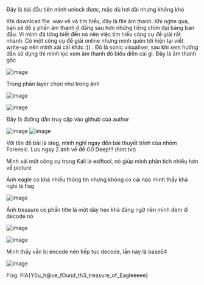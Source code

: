 Đây là bài đầu tiên mình unlock được, mặc dù hơi dài nhưng không khó

Khi download file .wav về và tìm hiểu, đây là file âm thanh. Khi nghe qua, bạn sẽ để ý phần âm thanh ở đằng sau hơn những tiếng chim đại bàng ban đầu.
Vì mình đã từng biết đến nó nên việc tìm hiểu công cụ để giải rất nhanh. Có một công cụ để giải online nhưng mình quên tới hiện tại viết write-up nên mình xài cái khác :))
. Đó là sonic visualiser, sau khi xem hướng dẫn sử dụng thì mình lọc xem âm thanh đó biểu diễn cái gì. Đây là âm thanh gốc

![image](https://github.com/user-attachments/assets/92b4bef4-b7ee-45b6-a9e6-546789fa29b5)

Trong phần layer chọn như trong ảnh

![image](https://github.com/user-attachments/assets/904bb7d4-b30c-4765-884b-246a1c17c989)

![image](https://github.com/user-attachments/assets/b48c26eb-6e00-44fd-b7dc-f9a873d0fc88)

Đây là đường dẫn truy cập vào github của author

![image](https://github.com/user-attachments/assets/4eb4cace-9d40-4de9-9dbb-f504ec3ea398)
![image](https://github.com/user-attachments/assets/f6073853-d4e5-4541-a7e4-c00d2fdf2c58)

Với tên đề bài là steg, mình nghĩ ngay đến bài thuyết trình của nhóm Forensic. Lưu ngay 2 ảnh về để G0 Deep!!! (hint.txt)

Mình xài một công cụ trong Kali là exiftool, nó giúp mình phân tích nhiều hơn về picture

Ảnh eagle có khá nhiều thông tin nhưng không có cái nào mình thấy khả nghi là flag

![image](https://github.com/user-attachments/assets/0a5f324e-908f-490c-96a1-350d8b190202)

Ảnh treasure có phần title là một dãy hex khá đáng ngờ nên mình đem đi decode nó

![image](https://github.com/user-attachments/assets/e985b5fe-c5e7-4b76-9bcc-2ff6cb4d8140)

![image](https://github.com/user-attachments/assets/9e83601f-7431-477a-8a4a-0d84df5ad524)

Mình thấy vẫn bị encode nên tiếp tục decode, lần này là base64

![image](https://github.com/user-attachments/assets/2032c23f-abcc-4166-b765-81e6209e65e7)

Flag: FIA{Y0u_h@ve_fOund_th3_treasure_of_Eagleeeee}
